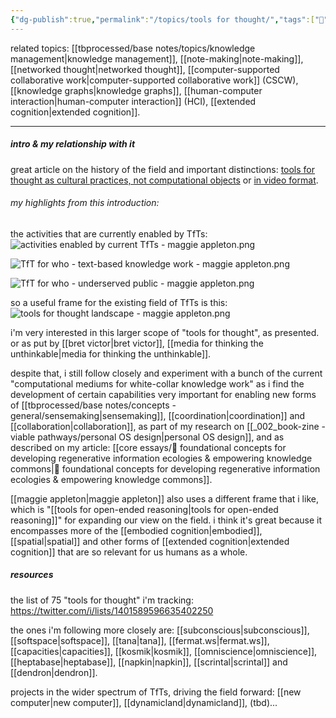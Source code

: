 ```yaml
---
{"dg-publish":true,"permalink":"/topics/tools for thought/","tags":["🌱","knowledgemanagement"]}
---
```


related topics: [[tbprocessed/base notes/topics/knowledge management\|knowledge management]], [[note-making\|note-making]], [[networked thought\|networked thought]], [[computer-supported collaborative work\|computer-supported collaborative work]] (CSCW), [[knowledge graphs\|knowledge graphs]], [[human-computer interaction\|human-computer interaction]] (HCI), [[extended cognition\|extended cognition]].

---

##### intro & my relationship with it

great article on the history of the field and important distinctions: [tools for thought as cultural practices, not computational objects](https://maggieappleton.com/tools-for-thought) or [in video format](https://www.youtube.com/watch?v=yKjxhoavCRM).

###### my highlights from this introduction:

the activities that are currently enabled by TfTs:
![activities enabled by current TfTs - maggie appleton.png](/img/user/activities%20enabled%20by%20current%20TfTs%20-%20maggie%20appleton.png)

![TfT for who - text-based knowledge work - maggie appleton.png](/img/user/TfT%20for%20who%20-%20text-based%20knowledge%20work%20-%20maggie%20appleton.png)

![TfT for who - underserved public - maggie appleton.png](/img/user/TfT%20for%20who%20-%20underserved%20public%20-%20maggie%20appleton.png)

so a useful frame for the existing field of TfTs is this:
![tools for thought landscape - maggie appleton.png](/img/user/tools%20for%20thought%20landscape%20-%20maggie%20appleton.png)

i'm very interested in this larger scope of "tools for thought", as presented. or as put by [[bret victor\|bret victor]], [[media for thinking the unthinkable\|media for thinking the unthinkable]].

despite that, i still follow closely and experiment with a bunch of the current "computational mediums for white-collar knowledge work" as i find the development of certain capabilities very important for enabling new forms of [[tbprocessed/base notes/concepts - general/sensemaking\|sensemaking]], [[coordination\|coordination]] and [[collaboration\|collaboration]], as part of my research on [[_002_book-zine - viable pathways/personal OS design\|personal OS design]], and as described on my article: [[core essays/💭 foundational concepts for developing regenerative information ecologies & empowering knowledge commons\|💭 foundational concepts for developing regenerative information ecologies & empowering knowledge commons]].

[[maggie appleton\|maggie appleton]] also uses a different frame that i like, which is "[[tools for open-ended reasoning\|tools for open-ended reasoning]]" for expanding our view on the field. i think it's great because it encompasses more of the [[embodied cognition\|embodied]], [[spatial\|spatial]] and other forms of [[extended cognition\|extended cognition]] that are so relevant for us humans as a whole.

##### resources

the list of 75 "tools for thought" i'm tracking: https://twitter.com/i/lists/1401589596635402250

the ones i'm following more closely are: [[subconscious\|subconscious]], [[softspace\|softspace]], [[tana\|tana]], [[fermat.ws\|fermat.ws]], [[capacities\|capacities]], [[kosmik\|kosmik]], [[omniscience\|omniscience]], [[heptabase\|heptabase]], [[napkin\|napkin]], [[scrintal\|scrintal]] and [[dendron\|dendron]].

projects in the wider spectrum of TfTs, driving the field forward:
[[new computer\|new computer]], [[dynamicland\|dynamicland]], (tbd)...